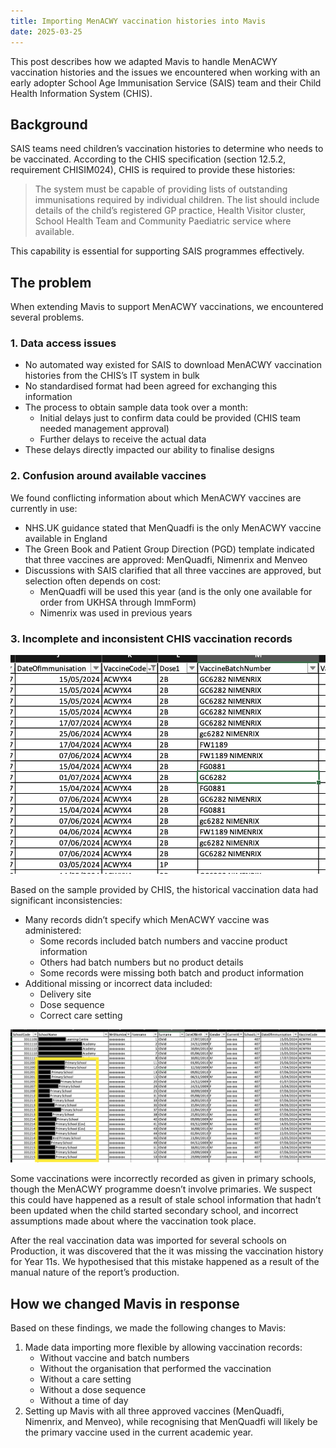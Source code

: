 ```yaml
---
title: Importing MenACWY vaccination histories into Mavis
date: 2025-03-25
---
```


This post describes how we adapted Mavis to handle MenACWY vaccination histories and the issues we encountered when working with an early adopter School Age Immunisation Service (SAIS) team and their Child Health Information System (CHIS).

## Background

SAIS teams need children’s vaccination histories to determine who needs to be vaccinated. According to the CHIS specification (section 12.5.2, requirement CHISIM024), CHIS is required to provide these histories:

> The system must be capable of providing lists of outstanding immunisations required by individual children. The list should include details of the child’s registered GP practice, Health Visitor cluster, School Health Team and Community Paediatric service where available.

This capability is essential for supporting SAIS programmes effectively.

## The problem

When extending Mavis to support MenACWY vaccinations, we encountered several problems.

### 1. Data access issues

- No automated way existed for SAIS to download MenACWY vaccination histories from the CHIS’s IT system in bulk
- No standardised format had been agreed for exchanging this information
- The process to obtain sample data took over a month:
  - Initial delays just to confirm data could be provided (CHIS team needed management approval)
  - Further delays to receive the actual data
- These delays directly impacted our ability to finalise designs

### 2. Confusion around available vaccines

We found conflicting information about which MenACWY vaccines are currently in use:

- NHS.UK guidance stated that MenQuadfi is the only MenACWY vaccine available in England
- The Green Book and Patient Group Direction (PGD) template indicated that three vaccines are approved: MenQuadfi, Nimenrix and Menveo
- Discussions with SAIS clarified that all three vaccines are approved, but selection often depends on cost:
  - MenQuadfi will be used this year (and is the only one available for order from UKHSA through ImmForm)
  - Nimenrix was used in previous years

### 3. Incomplete and inconsistent CHIS vaccination records

![Screenshot of spreadsheet showing vaccinate batch cells, some with batch number and vaccine name, some only with a batch number.](example-1.png)

Based on the sample provided by CHIS, the historical vaccination data had significant inconsistencies:

- Many records didn’t specify which MenACWY vaccine was administered:
  - Some records included batch numbers and vaccine product information
  - Others had batch numbers but no product details
  - Some records were missing both batch and product information
- Additional missing or incorrect data included:
  - Delivery site
  - Dose sequence
  - Correct care setting

![Screenshot of a spreadsheet showing primary schools in the data.](example-2.png)

Some vaccinations were incorrectly recorded as given in primary schools, though the MenACWY programme doesn’t involve primaries. We suspect this could have happened as a result of stale school information that hadn’t been updated when the child started secondary school, and incorrect assumptions made about where the vaccination took place.

After the real vaccination data was imported for several schools on Production, it was discovered that the it was missing the vaccination history for Year 11s. We hypothesised that this mistake happened as a result of the manual nature of the report’s production.

## How we changed Mavis in response

Based on these findings, we made the following changes to Mavis:

1. Made data importing more flexible by allowing vaccination records:
   - Without vaccine and batch numbers
   - Without the organisation that performed the vaccination
   - Without a care setting
   - Without a dose sequence
   - Without a time of day
2. Setting up Mavis with all three approved vaccines (MenQuadfi, Nimenrix, and Menveo), while recognising that MenQuadfi will likely be the primary vaccine used in the current academic year.
